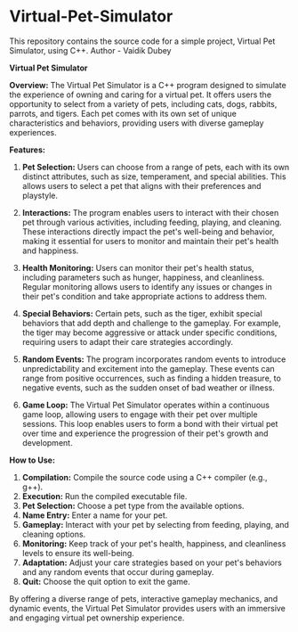 # Virtual-Pet-Simulator
This repository contains the source code for a simple project, Virtual Pet Simulator, using C++.
Author - Vaidik Dubey

**Virtual Pet Simulator**

**Overview:**
The Virtual Pet Simulator is a C++ program designed to simulate the experience of owning and caring for a virtual pet. It offers users the opportunity to select from a variety of pets, including cats, dogs, rabbits, parrots, and tigers. Each pet comes with its own set of unique characteristics and behaviors, providing users with diverse gameplay experiences.

**Features:**

1. **Pet Selection:** Users can choose from a range of pets, each with its own distinct attributes, such as size, temperament, and special abilities. This allows users to select a pet that aligns with their preferences and playstyle.

2. **Interactions:** The program enables users to interact with their chosen pet through various activities, including feeding, playing, and cleaning. These interactions directly impact the pet's well-being and behavior, making it essential for users to monitor and maintain their pet's health and happiness.

3. **Health Monitoring:** Users can monitor their pet's health status, including parameters such as hunger, happiness, and cleanliness. Regular monitoring allows users to identify any issues or changes in their pet's condition and take appropriate actions to address them.

4. **Special Behaviors:** Certain pets, such as the tiger, exhibit special behaviors that add depth and challenge to the gameplay. For example, the tiger may become aggressive or attack under specific conditions, requiring users to adapt their care strategies accordingly.

5. **Random Events:** The program incorporates random events to introduce unpredictability and excitement into the gameplay. These events can range from positive occurrences, such as finding a hidden treasure, to negative events, such as the sudden onset of bad weather or illness.

6. **Game Loop:** The Virtual Pet Simulator operates within a continuous game loop, allowing users to engage with their pet over multiple sessions. This loop enables users to form a bond with their virtual pet over time and experience the progression of their pet's growth and development.

**How to Use:**
1. **Compilation:** Compile the source code using a C++ compiler (e.g., g++).
2. **Execution:** Run the compiled executable file.
3. **Pet Selection:** Choose a pet type from the available options.
4. **Name Entry:** Enter a name for your pet.
5. **Gameplay:** Interact with your pet by selecting from feeding, playing, and cleaning options.
6. **Monitoring:** Keep track of your pet's health, happiness, and cleanliness levels to ensure its well-being.
7. **Adaptation:** Adjust your care strategies based on your pet's behaviors and any random events that occur during gameplay.
8. **Quit:** Choose the quit option to exit the game.

By offering a diverse range of pets, interactive gameplay mechanics, and dynamic events, the Virtual Pet Simulator provides users with an immersive and engaging virtual pet ownership experience.
